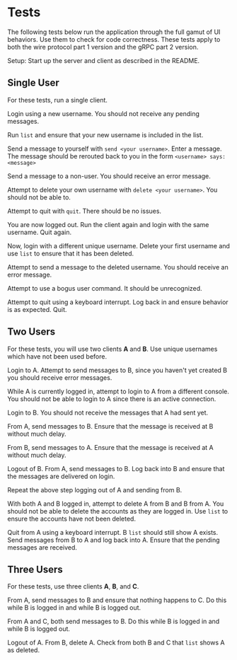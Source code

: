 # Tests

The following tests below run the application through the full gamut of UI behaviors. Use them to check for code correctness. These tests apply to both the wire protocol part 1 version and the gRPC part 2 version.

Setup: Start up the server and client as described in the README.

## Single User

For these tests, run a single client.

Login using a new username. You should not receive any pending messages.

Run `list` and ensure that your new username is included in the list.

Send a message to yourself with `send <your username>`. Enter a message. The message should be rerouted back to you in the form `<username> says: <message>`

Send a message to a non-user. You should receive an error message.

Attempt to delete your own username with `delete <your username>`. You should not be able to.

Attempt to quit with `quit`. There should be no issues.

You are now logged out. Run the client again and login with the same username. Quit again.

Now, login with a different unique username. Delete your first username and use `list` to ensure that it has been deleted.

Attempt to send a message to the deleted username. You should receive an error message.

Attempt to use a bogus user command. It should be unrecognized.

Attempt to quit using a keyboard interrupt. Log back in and ensure behavior is as expected. Quit.

## Two Users

For these tests, you will use two clients **A** and **B**. Use unique usernames which have not been used before.

Login to A. Attempt to send messages to B, since you haven't yet created B you should receive error messages.

While A is currently logged in, attempt to login to A from a different console. You should not be able to login to A since there is an active connection.

Login to B. You should not receive the messages that A had sent yet.

From A, send messages to B. Ensure that the message is received at B without much delay.

From B, send messages to A. Ensure that the message is received at A without much delay.

Logout of B. From A, send messages to B. Log back into B and ensure that the messages are delivered on login.

Repeat the above step logging out of A and sending from B.

With both A and B logged in, attempt to delete A from B and B from A. You should not be able to delete the accounts as they are logged in. Use `list` to ensure the accounts have not been deleted.

Quit from A using a keyboard interrupt. B `list` should still show A exists. Send messages from B to A and log back into A. Ensure that the pending messages are received.

## Three Users

For these tests, use three clients **A**, **B**, and **C**.

From A, send messages to B and ensure that nothing happens to C. Do this while B is logged in and while B is logged out.

From A and C, both send messages to B. Do this while B is logged in and while B is logged out.

Logout of A. From B, delete A. Check from both B and C that `list` shows A as deleted.